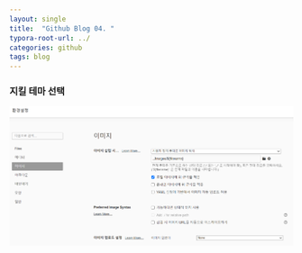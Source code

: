 ```yaml
---
layout: single
title:  "Github Blog 04. "
typora-root-url: ../
categories: github
tags: blog
---
```






### 지킬 테마 선택



![image-20250129113432114](/images/2025-01-25-04/image-20250129113432114.png)
